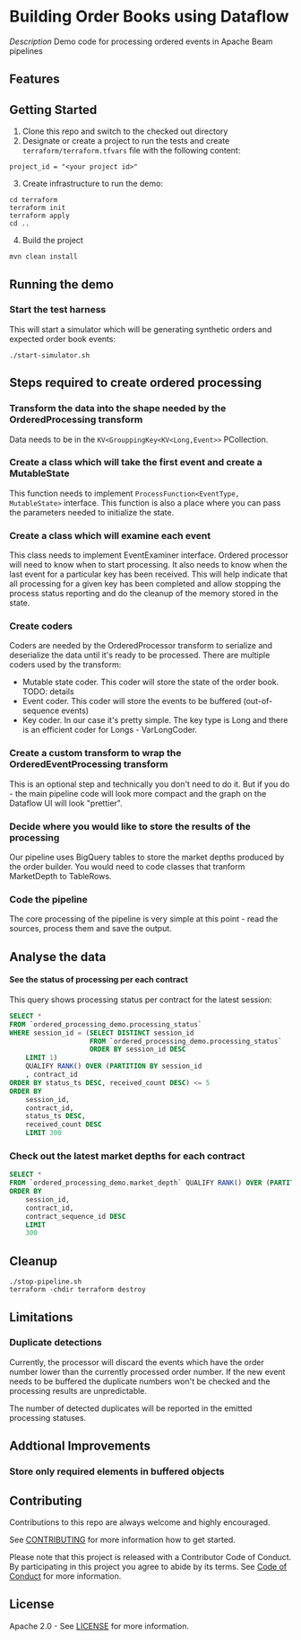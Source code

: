 # Building Order Books using Dataflow

[//]: # ([![Open in Cloud Shell]&#40;https://gstatic.com/cloudssh/images/open-btn.svg&#41;]&#40;https://ssh.cloud.google.com/cloudshell/editor?cloudshell_git_repo=GITHUB_URL&#41;)

*Description*
Demo code for processing ordered events in Apache Beam pipelines

## Features

## Getting Started

1. Clone this repo and switch to the checked out directory
2. Designate or create a project to run the tests and create `terraform/terraform.tfvars` file with
   the following content:

```text
project_id = "<your project id>"
```

3. Create infrastructure to run the demo:

```shell
cd terraform
terraform init
terraform apply
cd ..
```

4. Build the project

```shell
mvn clean install
```

## Running the demo

### Start the test harness

This will start a simulator which will be generating synthetic orders and expected order book
events:

```shell
./start-simulator.sh
```

## Steps required to create ordered processing

### Transform the data into the shape needed by the OrderedProcessing transform

Data needs to be in the `KV<GrouppingKey<KV<Long,Event>>` PCollection.

### Create a class which will take the first event and create a MutableState

This function needs to implement `ProcessFunction<EventType, MutableState>` interface. This function
is also a place where you can pass the parameters needed to initialize the state.

### Create a class which will examine each event

This class needs to implement EventExaminer interface.
Ordered processor will need to know when to start processing.
It also needs to know when the last event for a particular key has been received. This will help
indicate that all processing for a given key has been completed and allow stopping the process
status reporting and do the cleanup of the memory stored in the state.

### Create coders

Coders are needed by the OrderedProcessor transform to serialize and deserialize the data until it's
ready to be processed. There are multiple coders used by the transform:

* Mutable state coder. This coder will store the state of the order book. TODO: details
* Event coder. This coder will store the events to be buffered (out-of-sequence events)
* Key coder. In our case it's pretty simple. The key type is Long and there is an efficient coder
  for Longs - VarLongCoder.

### Create a custom transform to wrap the OrderedEventProcessing transform

This is an optional step and technically you don't need to do it. But if you do - the main pipeline
code will look more compact and the graph on the Dataflow UI will look "prettier".

### Decide where you would like to store the results of the processing

Our pipeline uses BigQuery tables to store the market depths produced by the order builder. You
would need to code classes that tranform MarketDepth to TableRows.

### Code the pipeline

The core processing of the pipeline is very simple at this point - read the sources, process them
and save the output.

## Analyse the data

#### See the status of processing per each contract

This query shows processing status per contract for the latest session:

```sql
SELECT *
FROM `ordered_processing_demo.processing_status`
WHERE session_id = (SELECT DISTINCT session_id
                    FROM `ordered_processing_demo.processing_status`
                    ORDER BY session_id DESC
    LIMIT 1)
    QUALIFY RANK() OVER (PARTITION BY session_id
    , contract_id
ORDER BY status_ts DESC, received_count DESC) <= 5
ORDER BY
    session_id,
    contract_id,
    status_ts DESC,
    received_count DESC
    LIMIT 300
```

### Check out the latest market depths for each contract

```sql
SELECT *
FROM `ordered_processing_demo.market_depth` QUALIFY RANK() OVER (PARTITION BY session_id, contract_id ORDER BY session_id, contract_sequence_id DESC) <= 5
ORDER BY
    session_id,
    contract_id,
    contract_sequence_id DESC
    LIMIT
    300
```

## Cleanup

```shell
./stop-pipeline.sh
terraform -chdir terraform destroy 
```

## Limitations

### Duplicate detections

Currently, the processor will discard the events which have the order number lower than the
currently
processed order number. If the new event needs to be buffered the duplicate numbers won't be checked
and the processing results are unpredictable.

The number of detected duplicates will be reported in the emitted processing statuses.

## Addtional Improvements

### Store only required elements in buffered objects

## Contributing

Contributions to this repo are always welcome and highly encouraged.

See [CONTRIBUTING](CONTRIBUTING.md) for more information how to get started.

Please note that this project is released with a Contributor Code of Conduct. By participating in
this project you agree to abide by its terms. See [Code of Conduct](CODE_OF_CONDUCT.md) for more
information.

## License

Apache 2.0 - See [LICENSE](LICENSE) for more information.